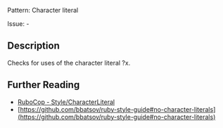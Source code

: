 Pattern: Character literal

Issue: -

## Description

Checks for uses of the character literal ?x.

## Further Reading

* [RuboCop - Style/CharacterLiteral](https://rubocop.readthedocs.io/en/latest/cops_style/#stylecharacterliteral)
* [https://github.com/bbatsov/ruby-style-guide#no-character-literals](https://github.com/bbatsov/ruby-style-guide#no-character-literals)
